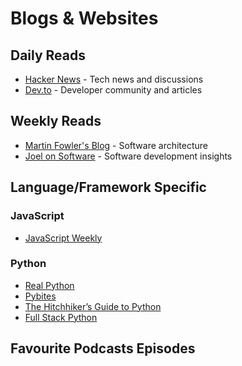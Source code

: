 # Blogs & Websites

## Daily Reads
- [Hacker News](https://news.ycombinator.com/) - Tech news and discussions
- [Dev.to](https://dev.to/) - Developer community and articles

## Weekly Reads
- [Martin Fowler's Blog](https://martinfowler.com/) - Software architecture
- [Joel on Software](https://www.joelonsoftware.com/) - Software development insights

## Language/Framework Specific

### JavaScript
- [JavaScript Weekly](https://javascriptweekly.com/)

### Python
- [Real Python](https://realpython.com/)
- [Pybites](https://pybitesplatform.com/)
- [The Hitchhiker’s Guide to Python](https://docs.python-guide.org/)
- [Full Stack Python](https://www.fullstackpython.com/)
## Favourite Podcasts Episodes


